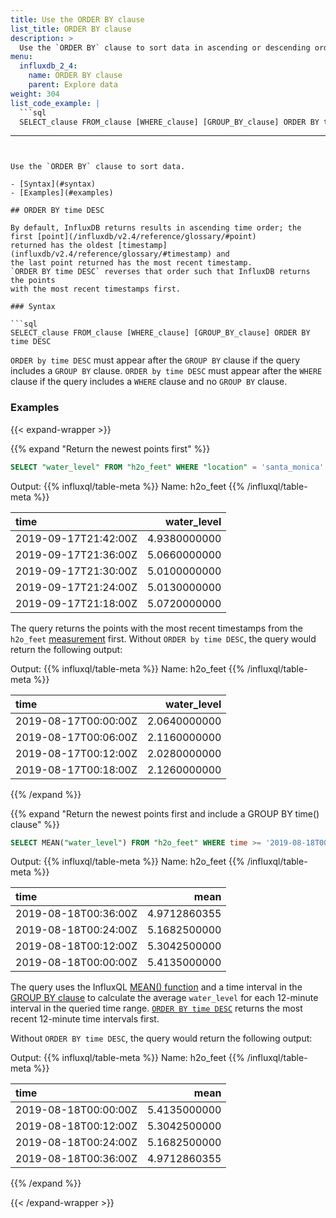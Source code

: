 ```yaml
---
title: Use the ORDER BY clause
list_title: ORDER BY clause
description: >
  Use the `ORDER BY` clause to sort data in ascending or descending order.
menu:
  influxdb_2_4:
    name: ORDER BY clause
    parent: Explore data
weight: 304
list_code_example: |
  ```sql
  SELECT_clause FROM_clause [WHERE_clause] [GROUP_BY_clause] ORDER BY time DESC
  ```
---
```


Use the `ORDER BY` clause to sort data. 

- [Syntax](#syntax)
- [Examples](#examples)

## ORDER BY time DESC

By default, InfluxDB returns results in ascending time order; the first [point](/influxdb/v2.4/reference/glossary/#point)
returned has the oldest [timestamp](influxdb/v2.4/reference/glossary/#timestamp) and
the last point returned has the most recent timestamp.
`ORDER BY time DESC` reverses that order such that InfluxDB returns the points
with the most recent timestamps first.

### Syntax

```sql
SELECT_clause FROM_clause [WHERE_clause] [GROUP_BY_clause] ORDER BY time DESC
```

`ORDER by time DESC` must appear after the `GROUP BY` clause if the query includes a `GROUP BY` clause.
`ORDER by time DESC` must appear after the `WHERE` clause if the query includes a `WHERE` clause and no `GROUP BY` clause.

### Examples

{{< expand-wrapper >}}

{{% expand "Return the newest points first" %}}

```sql
SELECT "water_level" FROM "h2o_feet" WHERE "location" = 'santa_monica' ORDER BY time DESC
```
Output:
{{% influxql/table-meta %}}
Name: h2o_feet
{{% /influxql/table-meta %}}

| time   | water_level |
| :-------------- | ------------------:|
| 2019-09-17T21:42:00Z | 4.9380000000|
| 2019-09-17T21:36:00Z | 5.0660000000|
| 2019-09-17T21:30:00Z | 5.0100000000|
| 2019-09-17T21:24:00Z | 5.0130000000|
| 2019-09-17T21:18:00Z | 5.0720000000|

The query returns the points with the most recent timestamps from the
`h2o_feet` [measurement](/influxdb/v2.4/reference/glossary/#measurement) first.
Without `ORDER by time DESC`, the query would return the following output:

Output:
{{% influxql/table-meta %}}
Name: h2o_feet
{{% /influxql/table-meta %}}

| time   | water_level |
| :-------------- | ------------------:|
| 2019-08-17T00:00:00Z | 2.0640000000|
| 2019-08-17T00:06:00Z | 2.1160000000|
| 2019-08-17T00:12:00Z | 2.0280000000|
| 2019-08-17T00:18:00Z | 2.1260000000|

{{% /expand %}}

{{% expand "Return the newest points first and include a GROUP BY time() clause" %}}

```sql
SELECT MEAN("water_level") FROM "h2o_feet" WHERE time >= '2019-08-18T00:00:00Z' AND time <= '2019-08-18T00:42:00Z' GROUP BY time(12m) ORDER BY time DESC
```
Output:
{{% influxql/table-meta %}}
Name: h2o_feet
{{% /influxql/table-meta %}}

| time   | mean |
| :-------------- | ------------------:|
| 2019-08-18T00:36:00Z | 4.9712860355|
| 2019-08-18T00:24:00Z | 5.1682500000|
| 2019-08-18T00:12:00Z | 5.3042500000|
| 2019-08-18T00:00:00Z | 5.4135000000|

The query uses the InfluxQL [MEAN() function](/influxdb/v2.4/query-data/influxql/view-functions/aggregates/#mean)
and a time interval in the [GROUP BY clause](/influxdb/v2.4/query-data/influxql/explore-data/group-by/)
to calculate the average `water_level` for each 12-minute
interval in the queried time range.
[`ORDER BY time DESC`](/influxdb/v2.4/query-data/influxql/explore-data/order-by/#order-by-time-desc) returns the most recent 12-minute time intervals
first.

Without `ORDER BY time DESC`, the query would return the following output:

Output:
{{% influxql/table-meta %}}
Name: h2o_feet
{{% /influxql/table-meta %}}

| time   | mean |
| :-------------- | ------------------:|
| 2019-08-18T00:00:00Z | 5.4135000000|
| 2019-08-18T00:12:00Z | 5.3042500000|
| 2019-08-18T00:24:00Z | 5.1682500000|
| 2019-08-18T00:36:00Z | 4.9712860355|

{{% /expand %}}

{{< /expand-wrapper >}}
